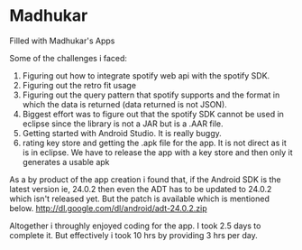 # Madhukar
Filled with Madhukar's Apps


Some of the challenges i faced:

1. Figuring out how to integrate spotify web api with the spotify SDK.
2. Figuring out the retro fit usage
3. Figuring out the query pattern that spotify supports and the format in which the data is returned (data returned is not JSON).
4. Biggest effort was to figure out that the spotify SDK cannot be used in eclipse since the library is not a JAR but is a .AAR file.
5. Getting started with Android Studio. It is really buggy.
6. rating key store and getting the .apk file for the app. It is not direct as it is in eclipse. We have to release the app with a key store and then only it generates a usable apk

As a by product of the app creation i found that, if the Android SDK is the latest version ie, 24.0.2 then even the ADT has to be updated to 24.0.2 which isn't released yet. But the patch is available which is mentioned below.
http://dl.google.com/dl/android/adt-24.0.2.zip

Altogether i throughly enjoyed coding for the app. I took 2.5 days to complete it. But effectively i took 10 hrs by providing 3 hrs per day.
